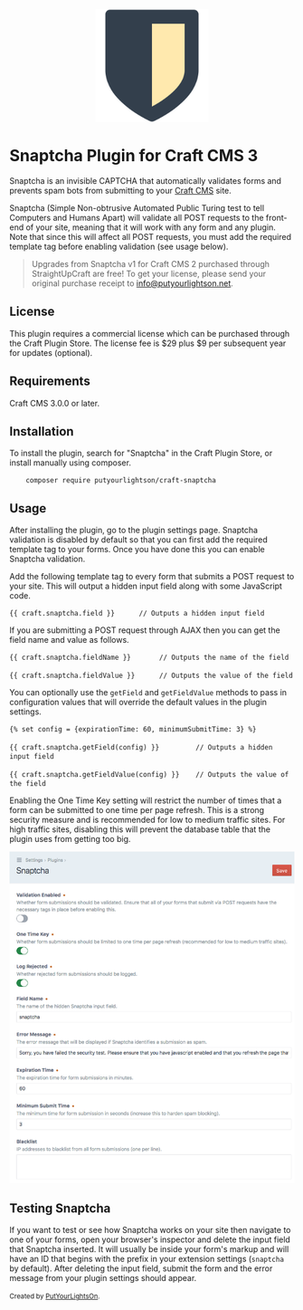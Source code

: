 <p align="center"><img width="200" src="src/icon.svg"></p>

# Snaptcha Plugin for Craft CMS 3

Snaptcha is an invisible CAPTCHA that automatically validates forms and prevents spam bots from submitting to your [Craft CMS](https://craftcms.com/) site.

Snaptcha (Simple Non-obtrusive Automated Public Turing test to tell Computers and Humans Apart) will validate all POST requests to the front-end of your site, meaning that it will work with any form and any plugin. Note that since this will affect all POST requests, you must add the required template tag before enabling validation (see usage below).

> Upgrades from Snaptcha v1 for Craft CMS 2 purchased through StraightUpCraft are free! To get your license, please send your original purchase receipt to [info@putyourlightson.net](mailto:info@putyourlightson.net).

## License

This plugin requires a commercial license which can be purchased through the Craft Plugin Store. The license fee is $29 plus $9 per subsequent year for updates (optional).

## Requirements

Craft CMS 3.0.0 or later.

## Installation

To install the plugin, search for "Snaptcha" in the Craft Plugin Store, or install manually using composer.

        composer require putyourlightson/craft-snaptcha

## Usage

After installing the plugin, go to the plugin settings page. Snaptcha validation is disabled by default so that you can first add the required template tag to your forms. Once you have done this you can enable Snaptcha validation.

Add the following template tag to every form that submits a POST request to your site. This will output a hidden input field along with some JavaScript code.

    {{ craft.snaptcha.field }}      // Outputs a hidden input field
    
If you are submitting a POST request through AJAX then you can get the field name and value as follows.

    {{ craft.snaptcha.fieldName }}       // Outputs the name of the field
    
    {{ craft.snaptcha.fieldValue }}      // Outputs the value of the field

You can optionally use the `getField` and `getFieldValue` methods to pass in configuration values that will override the default values in the plugin settings.

    {% set config = {expirationTime: 60, minimumSubmitTime: 3} %}
    
    {{ craft.snaptcha.getField(config) }}         // Outputs a hidden input field
    
    {{ craft.snaptcha.getFieldValue(config) }}    // Outputs the value of the field
    
Enabling the One Time Key setting will restrict the number of times that a form can be submitted to one time per page refresh. This is a strong security measure and is recommended for low to medium traffic sites. For high traffic sites, disabling this will prevent the database table that the plugin uses from getting too big. 

![Settings](docs/images/settings-2.0.0.png)

## Testing Snaptcha

If you want to test or see how Snaptcha works on your site then navigate to one of your forms, open your browser's inspector and delete the input field that Snaptcha inserted. It will usually be inside your form's markup and will have an ID that begins with the prefix in your extension settings (`snaptcha` by default). After deleting the input field, submit the form and the error message from your plugin settings should appear. 

<small>Created by [PutYourLightsOn](https://putyourlightson.com/).</small>

